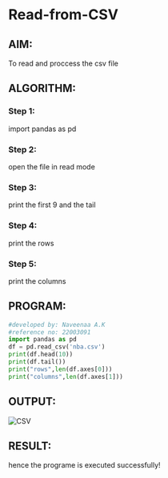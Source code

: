 # Read-from-CSV

## AIM:
 To read and proccess the csv file

## ALGORITHM:
### Step 1:
import pandas as pd
### Step 2:
open the file in read mode
### Step 3:
print the first 9 and the tail
### Step 4:
print the rows
### Step 5:
print the columns

## PROGRAM:
```python
#developed by: Naveenaa A.K
#reference no: 22003091
import pandas as pd
df = pd.read_csv('nba.csv')
print(df.head(10))
print(df.tail())
print("rows",len(df.axes[0]))
print("columns",len(df.axes[1]))
```

## OUTPUT:
![CSV](https://user-images.githubusercontent.com/113497406/195033879-9e03f32d-07fd-4b9b-b1d8-426ecbfa69cc.png)

## RESULT:
hence the programe is executed successfully!
